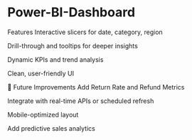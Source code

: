 # Power-BI-Dashboard
 Features
Interactive slicers for date, category, region

Drill-through and tooltips for deeper insights

Dynamic KPIs and trend analysis

Clean, user-friendly UI

🚧 Future Improvements
 Add Return Rate and Refund Metrics

 Integrate with real-time APIs or scheduled refresh

 Mobile-optimized layout

 Add predictive sales analytics
